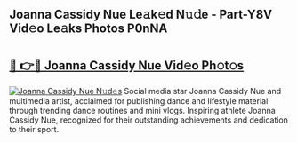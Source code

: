 ## Joanna Cassidy Nue Le𝚊k𝚎d N𝚞𝚍e - Part-Y8V Vid𝚎o Le𝚊ks Photos P0nNA

# <h2><a href="http://fb11uc.evod.top/?m=Joanna+Cassidy+Nue">🔗 👉🔴 Joanna Cassidy Nue Vid𝚎o Ph𝚘t𝚘s</a></h2>

[![Joanna Cassidy Nue N𝚞d𝚎s](https://i.imgur.com/8V9OHl7.gif)](http://fb11uc.evod.top/?m=Joanna+Cassidy+Nue)
Social media star Joanna Cassidy Nue and multimedia artist, acclaimed for publishing dance and lifestyle material through trending dance routines and mini vlogs. Inspiring athlete Joanna Cassidy Nue, recognized for their outstanding achievements and dedication to their sport. 
